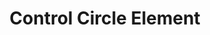 ---
title: Control Circle Element
id: control-circle-element
script: /examples/elements/control-circle-element.js
description: This interactive demonstrates a draggable circle.
input: undefined
tags: [elements]
weight: undefined
draft: undefined
---